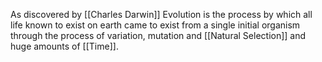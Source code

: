 As discovered by [[Charles Darwin]] Evolution is the process by which all life known to exist on earth came to exist from a single initial organism through the process of variation, mutation and [[Natural Selection]]  and huge amounts of [[Time]]. 